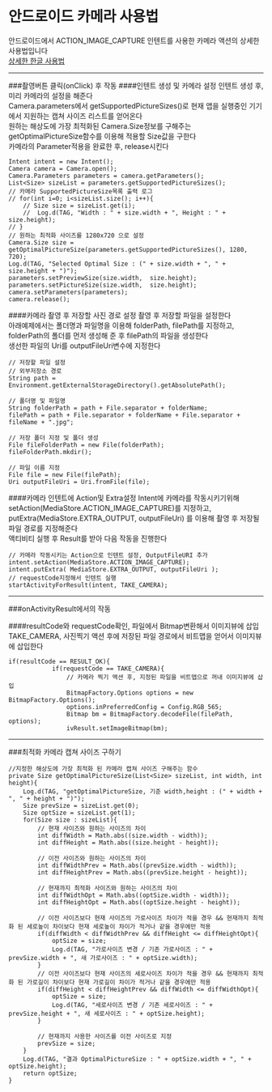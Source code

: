 안드로이드 카메라 사용법
===


안드로이드에서 ACTION_IMAGE_CAPTURE 인텐트를 사용한 카메라 액션의 상세한 사용법입니다  
[상세한 한글 사용법](http://arcanelux.tistory.com/entry/%EC%95%88%EB%93%9C%EB%A1%9C%EC%9D%B4%EB%93%9C-%EC%B9%B4%EB%A9%94%EB%9D%BC-%EA%B0%80%EC%9D%B4%EB%93%9CACTIONIMAGECAPTURE)
__________________
###촬영버튼 클릭(onClick) 후 작동
####인텐트 생성 및 카메라 설정
인텐트 생성 후, 미리 카메라의 설정을 해준다  
Camera.parameters에서 getSupportedPictureSizes()로 현재 앱을 실행중인 기기에서 지원하는 캡쳐 사이즈 리스트를 얻어온다  
원하는 해상도에 가장 최적화된 Camera.Size정보를 구해주는 getOptimalPictureSize함수를 이용해 적용할 Size값을 구한다  
카메라의 Parameter적용을 완료한 후, release시킨다  

```
Intent intent = new Intent();
Camera camera = Camera.open();
Camera.Parameters parameters = camera.getParameters();
List<Size> sizeList = parameters.getSupportedPictureSizes();
// 카메라 SupportedPictureSize목록 출력 로그
// for(int i=0; i<sizeList.size(); i++){
	// Size size = sizeList.get(i);
	//	Log.d(TAG, "Width : " + size.width + ", Height : " + size.height);
// }
// 원하는 최적화 사이즈를 1280x720 으로 설정
Camera.Size size =  getOptimalPictureSize(parameters.getSupportedPictureSizes(), 1280, 720);
Log.d(TAG, "Selected Optimal Size : (" + size.width + ", " + size.height + ")");
parameters.setPreviewSize(size.width,  size.height);
parameters.setPictureSize(size.width,  size.height);
camera.setParameters(parameters);
camera.release();
```

####카메라 촬영 후 저장할 사진 경로 설정
촬영 후 저장할 파일을 설정한다  
아래예제에서는 폴더명과 파일명을 이용해 folderPath, filePath를 지정하고, folderPath의 폴더를 먼저 생성해 준 후 filePath의 파일을 생성한다  
생선한 파일의 Uri를 outputFileUri변수에 지정한다  
```
// 저장할 파일 설정
// 외부저장소 경로
String path = Environment.getExternalStorageDirectory().getAbsolutePath();

// 폴더명 및 파일명
String folderPath = path + File.separator + folderName;
filePath = path + File.separator + folderName + File.separator +  fileName + ".jpg";

// 저장 폴더 지정 및 폴더 생성
File fileFolderPath = new File(folderPath);
fileFolderPath.mkdir();

// 파일 이름 지정
File file = new File(filePath);
Uri outputFileUri = Uri.fromFile(file);
```

####카메라 인텐트에 Action및 Extra설정
Intent에 카메라를 작동시키기위해 setAction(MediaStore.ACTION_IMAGE_CAPTURE)를 지정하고,  
putExtra(MediaStore.EXTRA_OUTPUT, outputFileUri) 를 이용해 촬영 후 저장될 파일 경로를 지정해준다  
액티비티 실행 후 Result를 받아 다음 작동을 진행한다  
```
// 카메라 작동시키는 Action으로 인텐트 설정, OutputFileURI 추가
intent.setAction(MediaStore.ACTION_IMAGE_CAPTURE);
intent.putExtra( MediaStore.EXTRA_OUTPUT, outputFileUri );
// requestCode지정해서 인텐트 실행
startActivityForResult(intent, TAKE_CAMERA);
```
______________________
###onActivityResult에서의 작동

####resultCode와 requestCode확인, 파일에서 Bitmap변환해서 이미지뷰에 삽입
TAKE_CAMERA, 사진찍기 액션 후에 저장된 파일 경로에서 비트맵을 얻어서 이미지뷰에 삽입한다  
```
if(resultCode == RESULT_OK){
			if(requestCode == TAKE_CAMERA){
				// 카메라 찍기 액션 후, 지정된 파일을 비트맵으로 꺼내 이미지뷰에 삽입
				BitmapFactory.Options options = new BitmapFactory.Options();
			    options.inPreferredConfig = Config.RGB_565;
			    Bitmap bm = BitmapFactory.decodeFile(filePath, options);
			    ivResult.setImageBitmap(bm);
```

_____________________
###최적화 카메라 캡쳐 사이즈 구하기
```
//지정한 해상도에 가장 최적화 된 카메라 캡쳐 사이즈 구해주는 함수
private Size getOptimalPictureSize(List<Size> sizeList, int width, int height){
	Log.d(TAG, "getOptimalPictureSize, 기준 width,height : (" + width + ", " + height + ")");
	Size prevSize = sizeList.get(0);
	Size optSize = sizeList.get(1);
	for(Size size : sizeList){
		// 현재 사이즈와 원하는 사이즈의 차이
		int diffWidth = Math.abs((size.width - width));
		int diffHeight = Math.abs((size.height - height));

		// 이전 사이즈와 원하는 사이즈의 차이
		int diffWidthPrev = Math.abs((prevSize.width - width));
		int diffHeightPrev = Math.abs((prevSize.height - height));

		// 현재까지 최적화 사이즈와 원하는 사이즈의 차이
		int diffWidthOpt = Math.abs((optSize.width - width));
		int diffHeightOpt = Math.abs((optSize.height - height));

		// 이전 사이즈보다 현재 사이즈의 가로사이즈 차이가 적을 경우 && 현재까지 최적화 된 세로높이 차이보다 현재 세로높이 차이가 적거나 같을 경우에만 적용
		if(diffWidth < diffWidthPrev && diffHeight <= diffHeightOpt){
			optSize = size;
			Log.d(TAG, "가로사이즈 변경 / 기존 가로사이즈 : " + prevSize.width + ", 새 가로사이즈 : " + optSize.width);
		}
		// 이전 사이즈보다 현재 사이즈의 세로사이즈 차이가 적을 경우 && 현재까지 최적화 된 가로길이 차이보다 현재 가로길이 차이가 적거나 같을 경우에만 적용
		if(diffHeight < diffHeightPrev && diffWidth <= diffWidthOpt){
			optSize = size;
			Log.d(TAG, "세로사이즈 변경 / 기존 세로사이즈 : " + prevSize.height + ", 새 세로사이즈 : " + optSize.height);
		}

		// 현재까지 사용한 사이즈를 이전 사이즈로 지정
		prevSize = size;
	}
	Log.d(TAG, "결과 OptimalPictureSize : " + optSize.width + ", " + optSize.height);
	return optSize;
}
```
